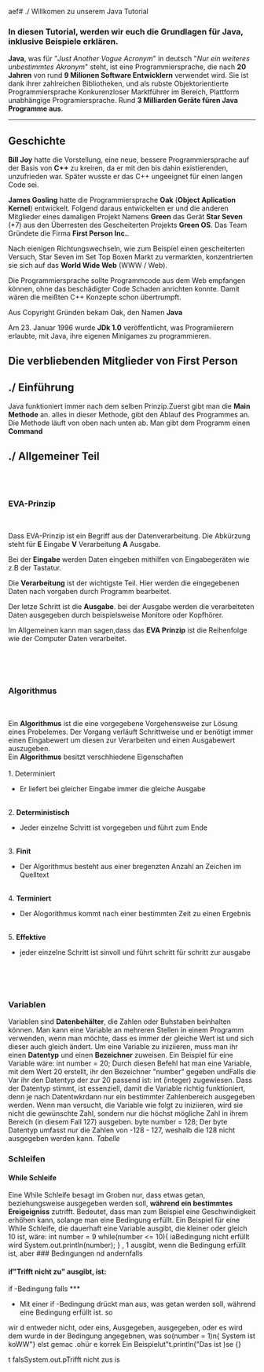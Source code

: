 aef# ./ Willkomen zu unserem Java Tutorial

### In diesen Tutorial, werden wir euch die Grundlagen für Java, inklusive Beispiele erklären.

 **Java**, was für "*Just Another Vogue Acronym*" in deutsch "*Nur ein weiteres unbestimmtes Akronym*" steht, ist eine Programmiersprache, die nach **20 Jahren** von rund **9 Milionen Software Entwicklern** verwendet wird. Sie ist dank ihrer zahlreichen Bibliotheken, und als rubste Objektorientierte Programmiersprache Konkurenzloser Marktführer im Bereich, Plattform unabhängige Programiersprache. Rund **3 Milliarden Geräte füren Java Programme aus**.

---
## Geschichte

**Bill Joy** hatte die Vorstellung, eine neue, bessere Programmiersprache auf der Basis von **C++** zu kreiren, da er mit den bis dahin existierenden, unzufrieden war. Später wusste er das C++ ungeeignet für einen langen Code sei.

**James Gosling** hatte die Programmiersprache **Oak** (**Object Aplication Kernel**) entwickelt. Folgend daraus entwickelten er und die anderen Mitglieder eines damaligen Projekt Namens **Green** das Gerät **Star Seven** (*7) aus den Überresten des Gescheiterten Projekts **Green OS**. Das Team Gründete die Firma **First Person Inc.**. 

Nach eienigen Richtungswechseln, wie zum Beispiel einen gescheiterten Versuch, Star Seven im Set Top Boxen Markt zu vermarkten, konzentrierten sie sich auf das **World Wide Web** (WWW / Web).

Die Programmiersprache sollte Programmcode aus dem Web empfangen können, ohne das beschädigter Code Schaden anrichten konnte. Damit wären die meißten C++ Konzepte schon übertrumpft. 

Aus Copyright Gründen bekam Oak, den Namen **Java**

Am 23. Januar 1996 wurde **JDk 1.0** veröffentlicht, was Programiierern erlaubte, mit Java, ihre eigenen Minigames zu programmieren. 

Die verbliebenden Mitglieder von First Person 
---
## ./ Einführung

Java funktioniert immer nach dem selben Prinzip.Zuerst gibt man die **Main Methode** an. alles in dieser Methode, gibt den Ablauf des Programmes an. Die Methode läuft von oben nach unten ab.
Man gibt dem Programm einen **Command**


## ./ Allgemeiner Teil



<br>
<br>

### EVA-Prinzip 
<br>

Dass EVA-Prinzip ist ein Begriff aus der Datenverarbeitung. Die Abkürzung steht für **E** Eingabe **V** Verarbeitung **A** Ausgabe.
<br>

Bei der **Eingabe** werden Daten eingeben mithilfen von Eingabegeräten wie z.B der Tastatur.
<br>

Die **Verarbeitung** ist der wichtigste Teil. Hier werden die eingegebenen Daten nach vorgaben durch Programm bearbeitet.
<br>

Der letze Schritt ist die **Ausgabe**. bei der Ausgabe werden die verarbeiteten Daten ausgegeben durch beispielsweise Monitore oder Kopfhörer.
<br>

Im Allgemeinen kann man sagen,dass das **EVA Prinzip** ist die Reihenfolge wie der Computer Daten verarbeitet.

<br>
<br>
<br>

### Algorithmus 
<br>
   
Ein **Algorithmus** ist die eine vorgegebene Vorgehensweise zur Lösung eines Probelemes. Der Vorgang verläuft Schrittweise und er benötigt immer einen Eingabewert um diesen zur Verarbeiten und einen Ausgabewert auszugeben.<br>
Ein **Algorithmus** besitzt verschhiedene Eigenschaften <br>
<br>1. Determiniert 
   - Er liefert bei gleicher Eingabe immer die gleiche Ausgabe
  
<br>2. **Deterministisch** 
   - Jeder einzelne Schritt ist vorgegeben und führt zum Ende  
  
<br>3. **Finit**
- Der Algorithmus besteht aus einer bregenzten Anzahl an Zeichen im Quelltext 
  
<br>4. **Terminiert**
- Der Alogorithmus kommt nach einer bestimmten Zeit zu einen Ergebnis  

<br>5. **Effektive** 
- jeder einzelne Schritt ist sinvoll und führt schritt für schritt zur ausgabe

<br>
<br>
<br>

### Variablen

Variablen sind **Datenbehälter**, die Zahlen oder Buhstaben beinhalten können. Man kann eine Variable an mehreren Stellen in einem Programm verwenden, wenn man möchte, dass es immer der gleiche Wert ist und sich dieser auch gleich ändert. Um eine Variable zu iniziieren, muss man ihr einen **Datentyp** und einen **Bezeichner** zuweisen. Ein Beispiel für eine Variable wäre: 
int number = 20;
Durch diesen Befehl hat man eine Variable, mit dem Wert 20 erstellt, ihr den Bezeichner "number" gegeben undFalls die Var ihr den Datentyp der zur 20 passend ist: int (integer) zugewiesen.
Dass der Datentyp stimmt, ist essenziell, damit die Variable richtig funktioniert, denn je nach Datentwkrdann nur ein bestimmter Zahlenbereich ausgegeben werden. Wenn man versucht, die Variable wie folgt zu iniziieren, wird sie nicht die gewünschte Zahl, sondern nur die höchst mögliche Zahl in ihrem Bereich (in diesem Fall 127) ausgeben.
byte number = 128; Der byte Datentyp umfasst nur die Zahlen von -128 - 127, weshalb die 128 nicht ausgegeben werden kann. *Tabelle*

### Schleifen

#### While Schleife

Eine While Schleife besagt im Groben nur, dass etwas getan, beziehungsweise ausgegeben werden soll, **während ein bestimmtes Ereigeigniss** zutrifft. Bedeutet, dass man zum Beispiel eine Geschwindigkeit erhöhen kann, solange man eine Bedingung erfüllt. 
Ein Beispiel für eine While Schleife, die dauerhaft eine Variable ausgibt, die kleiner oder gleich 10 ist, wäre:
int number = 9
while(number <= 10){
iaBedingung nicht erfüllt wird    System.out.println(number);
}
,
1 ausgibt, wenn die Bedingung erfüllt ist, aber  ### Bedingungen 
nd andernfalls 
 #### if"Trifft nicht zu" ausgibt, ist:
if -Bedingung
falls ***
* Mit einer if -Bedingung drückt man aus, was getan werden soll, während eine Bedingung erfüllt ist.
so
 
wir
 d entweder nicht, oder eins,  Ausgegeben, ausgegeben, oder es wird dem wurde in der Bedingung angegebnen, was
 so(number = 1)n{
    System
ist koWW"}
elst gemac .ohür e
korrek    Ein Beispielut"t.println("Das ist )se {}
    
t falsSystem.out.pTrifft nicht zus is